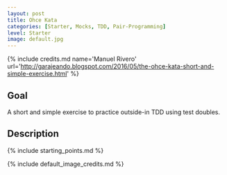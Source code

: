 ```yaml
---
layout: post
title: Ohce Kata
categories: [Starter, Mocks, TDD, Pair-Programming]
level: Starter
image: default.jpg
---
```


{% include credits.md name='Manuel Rivero' url='http://garajeando.blogspot.com/2016/05/the-ohce-kata-short-and-simple-exercise.html' %}

## Goal

A short and simple exercise to practice outside-in TDD using test doubles.

## Description

<script src="https://gist.github.com/trikitrok/34ea4433bb88659ec4c557839c83aa26.js"></script>

{% include starting_points.md %}

{% include default_image_credits.md %}
